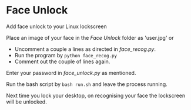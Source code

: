 # Face Unlock
Add face unlock to your Linux lockscreen

Place an image of your face in the _Face Unlock_ folder as 'user.jpg' or 
  - Uncomment a couple a lines as directed in _face_recog.py_.
  - Run the program by `python face_recog.py`
  - Comment out the couple of lines again.

Enter your password in _face_unlock.py_ as mentioned.

Run the bash script by `bash run.sh` and leave the process running.

Next time you lock your desktop, on recognising your face the lockscreen will be unlocked.

